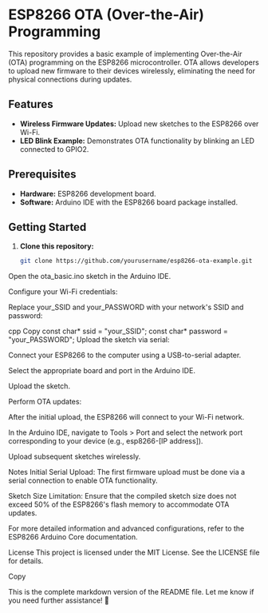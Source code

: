 # ESP8266 OTA (Over-the-Air) Programming

This repository provides a basic example of implementing Over-the-Air (OTA) programming on the ESP8266 microcontroller. OTA allows developers to upload new firmware to their devices wirelessly, eliminating the need for physical connections during updates.

## Features

- **Wireless Firmware Updates:** Upload new sketches to the ESP8266 over Wi-Fi.
- **LED Blink Example:** Demonstrates OTA functionality by blinking an LED connected to GPIO2.

## Prerequisites

- **Hardware:** ESP8266 development board.
- **Software:** Arduino IDE with the ESP8266 board package installed.

## Getting Started

1. **Clone this repository:**

   ```bash
   git clone https://github.com/yourusername/esp8266-ota-example.git
Open the ota_basic.ino sketch in the Arduino IDE.

Configure your Wi-Fi credentials:

Replace your_SSID and your_PASSWORD with your network's SSID and password:

cpp
Copy
const char* ssid = "your_SSID";
const char* password = "your_PASSWORD";
Upload the sketch via serial:

Connect your ESP8266 to the computer using a USB-to-serial adapter.

Select the appropriate board and port in the Arduino IDE.

Upload the sketch.

Perform OTA updates:

After the initial upload, the ESP8266 will connect to your Wi-Fi network.

In the Arduino IDE, navigate to Tools > Port and select the network port corresponding to your device (e.g., esp8266-[IP address]).

Upload subsequent sketches wirelessly.

Notes
Initial Serial Upload: The first firmware upload must be done via a serial connection to enable OTA functionality.

Sketch Size Limitation: Ensure that the compiled sketch size does not exceed 50% of the ESP8266's flash memory to accommodate OTA updates.

For more detailed information and advanced configurations, refer to the ESP8266 Arduino Core documentation.

License
This project is licensed under the MIT License. See the LICENSE file for details.

Copy

This is the complete markdown version of the README file. Let me know if you need further assistance! 🚀
